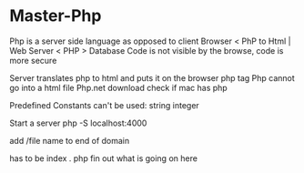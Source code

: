 # Master-Php
<!-- Hypertext Preprocessor -->
Php is a server side language as opposed to client
Browser < PhP to Html | Web Server < PHP > Database 
Code is not visible by the browse, code is more secure

Server translates php to html and puts it on the browser
php tag <?php ?> 
Php cannot go into a html file
Php.net download
check if mac has php

Predefined Constants can't be used:
string
integer


Start a server
php -S localhost:4000


add /file name to end of domain


has to be index . php
fin out what is going on here
